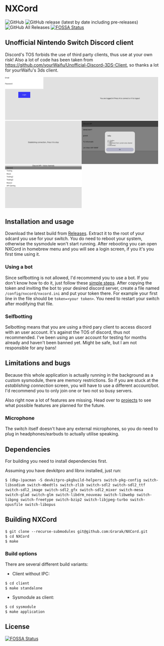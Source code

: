 # NXCord
![GitHub](https://img.shields.io/github/license/Grarak/NXCord)
![GitHub release (latest by date including pre-releases)](https://img.shields.io/github/v/release/Grarak/NXCord?include_prereleases)
![GitHub All Releases](https://img.shields.io/github/downloads/Grarak/NXCord/total)
[![FOSSA Status](https://app.fossa.io/api/projects/git%2Bgithub.com%2FGrarak%2FNXCord.svg?type=shield)](https://app.fossa.io/projects/git%2Bgithub.com%2FGrarak%2FNXCord?ref=badge_shield)

## Unofficial Nintendo Switch Discord client
Discord's TOS forbids the use of third party clients, thus use at your own risk! Also a lot of code has been taken from https://github.com/yourWaifu/Unofficial-Discord-3DS-Client, so thanks a lot for yourWaifu's 3ds client.

<img src="screenshots/1.jpg" width="250"/><img src="screenshots/2.jpg" width="250"/><img src="screenshots/3.jpg" width="250"/><img src="screenshots/4.jpg" width="250"/><img src="screenshots/5.jpg" width="250"/>

## Installation and usage
Download the latest build from [Releases](https://github.com/Grarak/NXCord/releases). Extract it to the root of your sdcard you use for your switch. You do need to reboot your system, otherwise the sysmodule won't start running. After rebooting you can open NXCord in homebrew menu and you will see a login screen, if you it's you first time using it.

### Using a bot
Since selfbotting is not allowed, I'd recommend you to use a bot. If you don't know how to do it, just follow these [simple steps](https://github.com/reactiflux/discord-irc/wiki/Creating-a-discord-bot-&-getting-a-token). After copying the token and inviting the bot to your desired discord server, create a file named ```/config/nxcord/nxcord.ini``` and put your token there. For example your first line in the file should be ```token=<your token>```. You need to restart your switch after modifying that file.

### Selfbotting
Selbotting means that you are using a third pary client to access discord with an user account. It's against the TOS of discord, thus not recommended. I've been using an user account for testing for months already and haven't been banned yet. Might be safe, but I am not responsible for any bans!

## Limitations and bugs
Because this whole application is actually running in the background as a custom sysmodule, there are memory restrictions.
So if you are stuck at the *establishing connection* screen, you will have to use a different account/bot. I'd recommend you to only join one or two not so busy servers.

Also right now a lot of features are missing. Head over to [projects](https://github.com/Grarak/NXCord/projects) to see what possible features are planned for the future.

### Microphone
The switch itself doesn't have any external microphones, so you do need to plug in headphones/earbuds to actually utilise speaking.

## Dependencies
For building you need to install dependencies first.

Assuming you have devkitpro and libnx installed, just run:
```
$ (dkp-)pacman -S devkitpro-pkgbuild-helpers switch-pkg-config switch-libsodium switch-mbedtls switch-zlib switch-sdl2 switch-sdl2_ttf switch-sdl2_image switch-sdl2_gfx switch-sdl2_mixer switch-mesa switch-glad switch-glm switch-libdrm_nouveau switch-libwebp switch-libpng switch-freetype switch-bzip2 switch-libjpeg-turbo switch-opusfile switch-libopus
```

## Building NXCord
```
$ git clone --recurse-submodules git@github.com:Grarak/NXCord.git
$ cd NXCord
$ make
```

### Build options
There are several different build variants:
- Client without IPC:
```
$ cd client
$ make standalone
```
- Sysmodule as client:
```
$ cd sysmodule
$ make application
```

## License
[![FOSSA Status](https://app.fossa.io/api/projects/git%2Bgithub.com%2FGrarak%2FNXCord.svg?type=large)](https://app.fossa.io/projects/git%2Bgithub.com%2FGrarak%2FNXCord?ref=badge_large)
